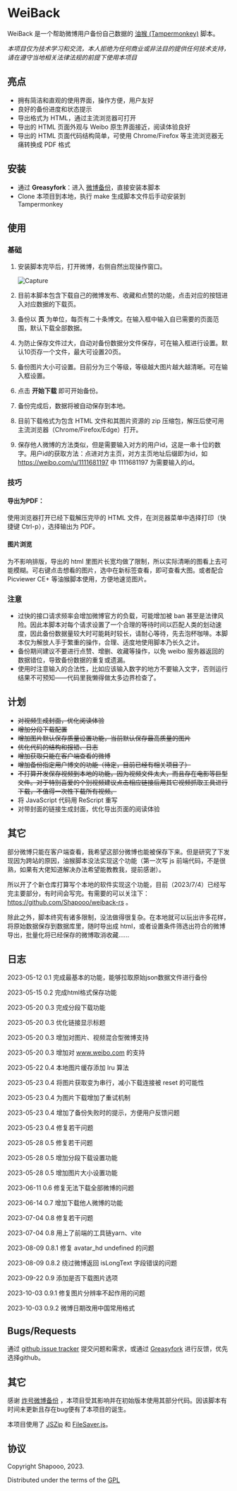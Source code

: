 # WeiBack

WeiBack 是一个帮助微博用户备份自己数据的 [油猴 (Tampermonkey)](https://www.tampermonkey.net/) 脚本。

*本项目仅为技术学习和交流，本人拒绝为任何商业或非法目的提供任何技术支持，请在遵守当地相关法律法规的前提下使用本项目*

## 亮点

- 拥有简洁和直观的使用界面，操作方便，用户友好
- 良好的备份进度和状态提示
- 导出格式为 HTML，通过主流浏览器可打开
- 导出的 HTML 页面外观与 Weibo 原生界面接近，阅读体验良好
- 导出的 HTML 页面代码结构简单，可使用 Chrome/Firefox 等主流浏览器无痛转换成 PDF 格式

## 安装

- 通过 **Greasyfork**：进入 [微博备份](https://greasyfork.org/zh-CN/scripts/466100-%E5%BE%AE%E5%8D%9A%E5%A4%87%E4%BB%BD)，直接安装本脚本
- Clone 本项目到本地，执行 make 生成脚本文件后手动安装到 Tampermonkey

## 使用

### 基础

1. 安装脚本完毕后，打开微博，右侧自然出现操作窗口。

   ![Capture](resources/Capture.PNG)

2. 目前本脚本包含下载自己的微博发布、收藏和点赞的功能，点击对应的按钮进入对应数据的下载页。

3. 备份以 **页** 为单位，每页有二十条博文。在输入框中输入自已需要的页面范围，默认下载全部数据。

4. 为防止保存文件过大，自动对备份数据分文件保存，可在输入框进行设置。默认10页存一个文件，最大可设置20页。

5. 备份图片大小可设置。目前分为三个等级，等级越大图片越大越清晰。可在输入框设置。

6. 点击 **开始下载** 即可开始备份。

7. 备份完成后，数据将被自动保存到本地。

8. 目前下载格式为包含 HTML 文件和其图片资源的 zip 压缩包，解压后使可用主流浏览器（Chrome/Firefox/Edge）打开。

9. 保存他人微博的方法类似，但是需要输入对方的用户id，这是一串十位的数字。用户id的获取方法：点进对方主页，对方主页地址后缀即为id，如 https://weibo.com/u/1111681197 中 1111681197 为需要输入的id。

### 技巧

#### 导出为PDF：

使用浏览器打开已经下载解压完毕的 HTML 文件，在浏览器菜单中选择打印（快捷键 Ctrl-p），选择输出为 PDF。

#### 图片浏览

为不影响排版，导出的 html 里图片长宽均做了限制，所以实际清晰的图看上去可能模糊。可右键点击想看的图片，选中在新标签查看，即可查看大图。或者配合 Picviewer CE+ 等油猴脚本使用，方便地速览图片。

### 注意

- 过快的接口请求频率会增加微博官方的负载，可能增加被 ban 甚至是法律风险。因此本脚本对每个请求设置了一个合理的等待时间以匹配人类的划动速度，因此备份数据量较大时可能耗时较长，请耐心等待，先去泡杯咖啡。本脚本仅为解放人手于繁重的操作，合理、适度地使用脚本乃长久之计。
- 备份期间建议不要进行点赞、增删、收藏等操作，以免 weibo 服务器返回的数据错位，导致备份数据的重复或遗漏。
- 使用时注意输入的合法性，比如应该输入数字的地方不要输入文字，否则运行结果不可预知——代码里我懒得做太多边界检查了。

## 计划

- ~~对视频生成封面，优化阅读体验~~
- ~~增加分段下载配置~~
- ~~增加图片默认保存质量设置功能，当前默认保存最高质量的图片~~
- ~~优化代码的结构和报错、日志~~
- ~~增加获取只能在客户端查看的微博~~
- ~~增加备份指定用户博文的功能（待定，目前已经有相关项目了）~~
- ~~不打算开发保存视频到本地的功能，因为视频文件太大，而且存在电影等巨型文件。对于特别喜爱的个别视频建议点击相应链接后用其它视频抓取工具进行下载，不值得一次性下载所有视频。~~
- 将 JavaScript 代码用 ReScript 重写
- 对带封面的链接生成封面，优化导出页面的阅读体验

## 其它

部分微博只能在客户端查看，我希望这部分微博也能被保存下来。但是研究了下发现因为跨站的原因，油猴脚本没法实现这个功能（第一次写 js 前端代码，不是很熟，如果有大佬知道解决办法希望能教教我，提前感谢）。

所以开了个新仓库打算写个本地的软件实现这个功能，目前（2023/7/4）已经写完主要部分，有时间会写完。有需要的可以关注下： https://github.com/Shapooo/weiback-rs 。

除此之外，脚本终究有诸多限制，没法做得很复杂。在本地就可以玩出许多花样，将原始数据保存到数据库里，随时导出成 html，或者设置条件筛选出符合的微博导出，批量化将已经保存的微博取消收藏......

## 日志

2023-05-12 0.1 完成最基本的功能，能够拉取原始json数据文件进行备份

2023-05-15 0.2 完成html格式保存功能

2023-05-20 0.3 完成分段下载功能

2023-05-20 0.3 优化链接显示标题

2023-05-20 0.3 增加对图片、视频混合型微博支持

2023-05-20 0.3 增加对 www.weibo.com 的支持

2023-05-22 0.4 本地图片缓存添加 lru 算法

2023-05-23 0.4 将图片获取变为串行，减小下载连接被 reset 的可能性

2023-05-23 0.4 为图片下载增加了重试机制

2023-05-23 0.4 增加了备份失败时的提示，方便用户反馈问题

2023-05-23 0.4 修复若干问题

2023-05-28 0.5 修复若干问题

2023-05-28 0.5 增加分段下载设置功能

2023-05-28 0.5 增加图片大小设置功能

2023-06-11 0.6 修复无法下载全部微博的问题

2023-06-14 0.7 增加下载他人微博的功能

2023-07-04 0.8 修复若干问题

2023-07-04 0.8 用上了前端的工具链yarn、vite

2023-08-09 0.8.1 修复 avatar_hd undefined 的问题

2023-08-09 0.8.2 绕过微博返回 isLongText 字段错误的问题

2023-09-22 0.9 添加是否下载图片选项

2023-10-03 0.9.1 修复图片分辨率不起作用的问题

2023-10-03 0.9.2 微博日期改用中国常用格式

## Bugs/Requests

通过 [github issue tracker](https://github.com/Shapooo/WeiBack/issues) 提交问题和需求，或通过  [Greasyfork](https://greasyfork.org/zh-CN/scripts/466100-%E5%BE%AE%E5%8D%9A%E5%A4%87%E4%BB%BD/feedback) 进行反馈，优先选择github。

## 其它

感谢 [炸号微博备份](https://greasyfork.org/zh-CN/scripts/445022-%E7%82%B8%E5%8F%B7%E5%BE%AE%E5%8D%9A%E5%A4%87%E4%BB%BD) ，本项目受其影响并在初始版本使用其部分代码。因该脚本有时间未更新且存在bug便有了本项目的诞生。

本项目使用了 [JSZip](https://stuk.github.io/jszip/) 和 [FileSaver.js](https://github.com/eligrey/FileSaver.js/)。

## 协议

Copyright Shapooo, 2023.

Distributed under the terms of the [GPL](https://github.com/Shapooo/WeiBack/blob/master/LICENSE)
